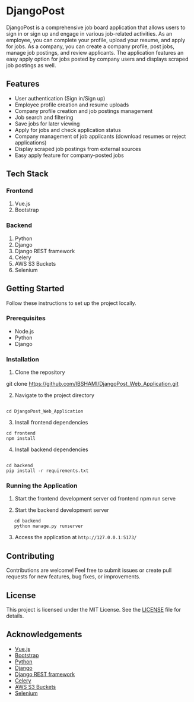 # DjangoPost

DjangoPost is a comprehensive job board application that allows users to sign in or sign up and engage in various job-related activities. As an employee, you can complete your profile, upload your resume, and apply for jobs. As a company, you can create a company profile, post jobs, manage job postings, and review applicants. The application features an easy apply option for jobs posted by company users and displays scraped job postings as well.

## Features

- User authentication (Sign in/Sign up)
- Employee profile creation and resume uploads
- Company profile creation and job postings management
- Job search and filtering
- Save jobs for later viewing
- Apply for jobs and check application status
- Company management of job applicants (download resumes or reject applications)
- Display scraped job postings from external sources
- Easy apply feature for company-posted jobs

## Tech Stack

### Frontend

1. Vue.js
2. Bootstrap

### Backend

1. Python
2. Django
3. Django REST framework
4. Celery
5. AWS S3 Buckets
6. Selenium

## Getting Started

Follow these instructions to set up the project locally.

### Prerequisites

- Node.js
- Python
- Django

### Installation

1. Clone the repository

git clone https://github.com/IBSHAMI/DjangoPost_Web_Application.git

2. Navigate to the project directory

```

cd DjangoPost_Web_Application

```

3. Install frontend dependencies

```
cd frontend
npm install
```

4. Install backend dependencies

```

cd backend
pip install -r requirements.txt

```

### Running the Application

1. Start the frontend development server
   cd frontend
   npm run serve

2. Start the backend development server

```
   cd backend
   python manage.py runserver
```

3. Access the application at `http://127.0.0.1:5173/`

## Contributing

Contributions are welcome! Feel free to submit issues or create pull requests for new features, bug fixes, or improvements.

## License

This project is licensed under the MIT License. See the [LICENSE](LICENSE) file for details.

## Acknowledgements

- [Vue.js](https://vuejs.org/)
- [Bootstrap](https://getbootstrap.com/)
- [Python](https://www.python.org/)
- [Django](https://www.djangoproject.com/)
- [Django REST framework](https://www.django-rest-framework.org/)
- [Celery](https://docs.celeryproject.org/)
- [AWS S3 Buckets](https://aws.amazon.com/s3/)
- [Selenium](https://www.selenium.dev/)
